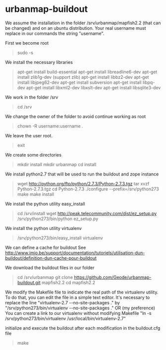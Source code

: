 # urbanmap-buildout
We assume the installation in the folder /srv/urbanmap/mapfish2.2 
 (that can be changed) and on an ubuntu distribution.
Your real username must replace in our commands the string "username".

First we become root
> sudo -s

We install the necessary libraries
> apt-get install build-essential
> apt-get install libreadline6-dev
> apt-get install zlib1g-dev (support zlib)
> apt-get install libbz2-dev
> apt-get install libjpeg62-dev
> apt-get install subversion
> apt-get install libpq-dev
> apt-get install libxml2-dev libxslt-dev
> apt-get install libsqlite3-dev

We work in the folder /srv
> cd /srv

We change the owner of the folder to avoid continue working as root
> chown -R username:username .

We leave the user root.
> exit

We create some directories
> mkdir install
> mkdir urbanmap
> cd install

We install python2.7 that will be used to run the buildout and zope instance
> wget http://python.org/ftp/python/2.7.3/Python-2.7.3.tgz
> tar xvzf Python-2.7.3.tgz
> cd Python-2.7.3
> ./configure --prefix=/srv/python273
> make
> make install

We install the python utility easy_install
> cd /srv/install
> wget http://peak.telecommunity.com/dist/ez_setup.py
> /srv/python273/bin/python ez_setup.py

We install the python utility virtualenv
> /srv/python273/bin/easy_install virtualenv

We can define a cache for buildout
See http://www.imio.be/support/documentation/tutoriels/utilisation-dun-buildout/definition-dun-cache-pour-buildout

We download the buildout files in our folder
> cd /srv/urbanmap
> git clone https://github.com/Geode/urbanmap-buildout.git mapfish2.2
> cd mapfish2.2

We modify the Makefile file to indicate the real path of the virtualenv utility. 
To do that, you can edit the file in a simple text editor. 
It's necessary to replace the line "virtualenv-2.7 --no-site-packages ." by
    "/srv/python273/bin/virtualenv --no-site-packages ."
OR (my preference)
You can create a link to our virtualenv without modifying Makefile
    "ln -s /srv/python273/bin/virtualenv /usr/local/bin/virtualenv-2.7"

initialize and execute the buildout after each modification in the buildout.cfg file
> make
